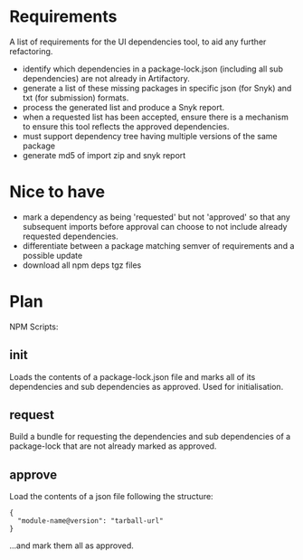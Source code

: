 # Requirements

A list of requirements for the UI dependencies tool, to aid any further refactoring.

- identify which dependencies in a package-lock.json (including all sub dependencies) are not already in Artifactory.
- generate a list of these missing packages in specific json (for Snyk) and txt (for submission) formats.
- process the generated list and produce a Snyk report.
- when a requested list has been accepted, ensure there is a mechanism to ensure this tool reflects the approved dependencies.
- must support dependency tree having multiple versions of the same package
- generate md5 of import zip and snyk report


# Nice to have

- mark a dependency as being 'requested' but not 'approved' so that any subsequent imports before approval can choose to not include already requested dependencies.
- differentiate between a package matching semver of requirements and a possible update
- download all npm deps tgz files


# Plan

NPM Scripts:

## init <package-lock>

Loads the contents of a package-lock.json file and marks all of its dependencies and sub dependencies as approved. Used for initialisation.

## request <package-lock>

Build a bundle for requesting the dependencies and sub dependencies of a package-lock that are not already marked as approved.

## approve <module-list>

Load the contents of a json file following the structure:

```
{
  "module-name@version": "tarball-url"
}
```

...and mark them all as approved.
